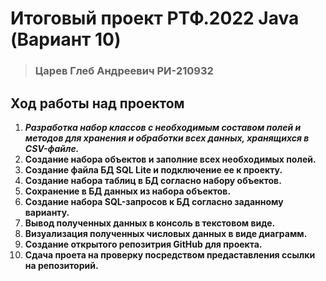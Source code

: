 # Итоговый проект РТФ.2022 Java (Вариант 10)
> ### Царев Глеб Андреевич РИ-210932

## **Ход работы над проектом**

1. ***Разработка набор классов с необходимым составом полей и методов для хранения и обработки всех данных, хранящихся в CSV-файле.***
2. **Создание набора объектов и заполние всех необходимых полей.**
3. **Создание файла БД SQL Lite и подключение ее к проекту.**
4. **Создание набора таблиц в БД согласно набору объектов.**
5. **Сохранение  в БД данных из набора объектов.**
6. **Создание набора SQL-запросов к БД согласно заданному варианту.**
7. **Вывод полученных данных в консоль в текстовом виде.**
8. **Визуализация полученных числовых данных в виде диаграмм.**
9. **Создание открытого репозитрия GitHub для проекта.**
10. **Сдача проета на проверку посредством предаставления ссылки на репозиторий.**
